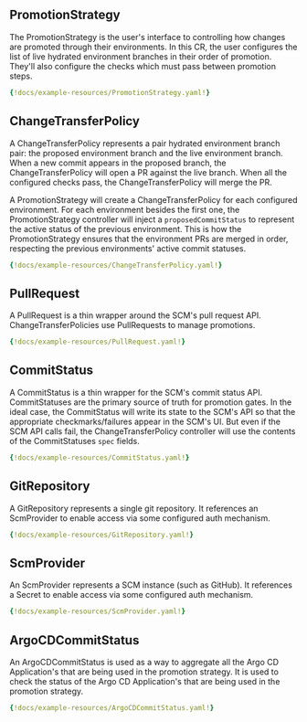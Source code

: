 ## PromotionStrategy

The PromotionStrategy is the user's interface to controlling how changes are promoted through their environments. In 
this CR, the user configures the list of live hydrated environment branches in their order of promotion. They'll also
configure the checks which must pass between promotion steps.

```yaml
{!docs/example-resources/PromotionStrategy.yaml!}
```

## ChangeTransferPolicy

A ChangeTransferPolicy represents a pair hydrated environment branch pair: the proposed environment branch and the live
environment branch. When a new commit appears in the proposed branch, the ChangeTransferPolicy will open a PR against 
the live branch. When all the configured checks pass, the ChangeTransferPolicy will merge the PR.

A PromotionStrategy will create a ChangeTransferPolicy for each configured environment. For each environment besides the
first one, the PromotionStrategy controller will inject a `proposedCommitStatus` to represent the active status of the
previous environment. This is how the PromotionStrategy ensures that the environment PRs are merged in order, respecting
the previous environments' active commit statuses.


```yaml
{!docs/example-resources/ChangeTransferPolicy.yaml!}
```

## PullRequest

A PullRequest is a thin wrapper around the SCM's pull request API. ChangeTransferPolicies use PullRequests to manage
promotions.

```yaml
{!docs/example-resources/PullRequest.yaml!}
```

## CommitStatus

A CommitStatus is a thin wrapper for the SCM's commit status API. CommitStatuses are the primary source of truth for
promotion gates. In the ideal case, the CommitStatus will write its state to the SCM's API so that the appropriate
checkmarks/failures appear in the SCM's UI. But even if the SCM API calls fail, the ChangeTransferPolicy controller will
use the contents of the CommitStatuses `spec` fields.

```yaml
{!docs/example-resources/CommitStatus.yaml!}
```

## GitRepository

A GitRepository represents a single git repository. It references an ScmProvider to enable access via some configured
auth mechanism.

```yaml
{!docs/example-resources/GitRepository.yaml!}
```

## ScmProvider

An ScmProvider represents a SCM instance (such as GitHub). It references a Secret to enable access via some configured
auth mechanism.

```yaml
{!docs/example-resources/ScmProvider.yaml!}
```

## ArgoCDCommitStatus

An ArgoCDCommitStatus is used as a way to aggregate all the Argo CD Application's that are being used in the promotion strategy. It is used
to check the status of the Argo CD Application's that are being used in the promotion strategy.

```yaml
{!docs/example-resources/ArgoCDCommitStatus.yaml!}
```
